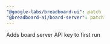 ```yaml
---
"@google-labs/breadboard-ui": patch
"@breadboard-ai/board-server": patch
---
```


Adds board server API key to first run
